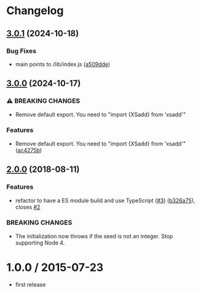 # Changelog

## [3.0.1](https://github.com/mljs/xsadd/compare/v3.0.0...v3.0.1) (2024-10-18)


### Bug Fixes

* main points to /lib/index.js ([a509dde](https://github.com/mljs/xsadd/commit/a509ddea09f73fcd2657008ae07ec6615e80bcb8))

## [3.0.0](https://github.com/mljs/xsadd/compare/v2.0.0...v3.0.0) (2024-10-17)


### ⚠ BREAKING CHANGES

* Remove default export. You need to "import {XSadd} from 'xsadd'"

### Features

* Remove default export. You need to "import {XSadd} from 'xsadd'" ([ac4275b](https://github.com/mljs/xsadd/commit/ac4275bc80be240358ea1b5488940c522481ff19))

<a name="2.0.0"></a>
## [2.0.0](https://github.com/mljs/xsadd/compare/v1.0.0...v2.0.0) (2018-08-11)


### Features

* refactor to have a ES module build and use TypeScript ([#3](https://github.com/mljs/xsadd/issues/3)) ([b326a75](https://github.com/mljs/xsadd/commit/b326a75)), closes [#2](https://github.com/mljs/xsadd/issues/2)


### BREAKING CHANGES

* The initialization now throws if the seed is not an integer.
Stop supporting Node 4.



1.0.0 / 2015-07-23
==================

* first release
